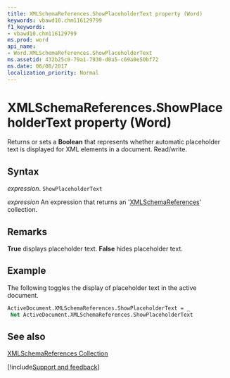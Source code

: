 ```yaml
---
title: XMLSchemaReferences.ShowPlaceholderText property (Word)
keywords: vbawd10.chm116129799
f1_keywords:
- vbawd10.chm116129799
ms.prod: word
api_name:
- Word.XMLSchemaReferences.ShowPlaceholderText
ms.assetid: 432b25c0-79a1-7930-d0a5-c69a0e50bf72
ms.date: 06/08/2017
localization_priority: Normal
---
```



# XMLSchemaReferences.ShowPlaceholderText property (Word)

Returns or sets a  **Boolean** that represents whether automatic placeholder text is displayed for XML elements in a document. Read/write.


## Syntax

_expression_. `ShowPlaceholderText`

 _expression_ An expression that returns an '[XMLSchemaReferences](Word.XMLSchemaReferences.md)' collection.


## Remarks

 **True** displays placeholder text. **False** hides placeholder text.


## Example

The following toggles the display of placeholder text in the active document.


```vb
ActiveDocument.XMLSchemaReferences.ShowPlaceholderText = _ 
 Not ActiveDocument.XMLSchemaReferences.ShowPlaceholderText
```


## See also


[XMLSchemaReferences Collection](Word.XMLSchemaReferences.md)

[!include[Support and feedback](~/includes/feedback-boilerplate.md)]